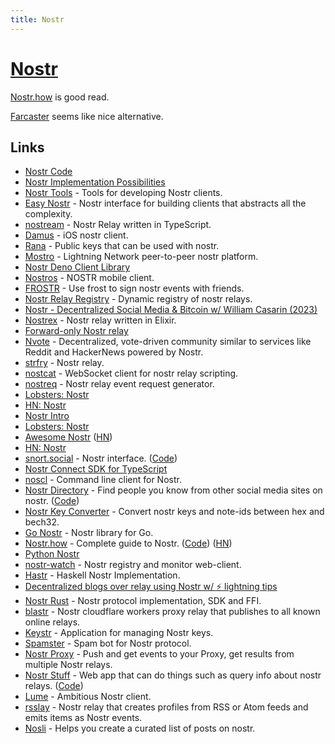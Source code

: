 ```yaml
---
title: Nostr
---
```


# [Nostr](https://nostr.com/)

[Nostr.how](https://nostr-how.vercel.app/) is good read.

[Farcaster](farcaster.md) seems like nice alternative.

## Links

- [Nostr Code](https://github.com/fiatjaf/nostr)
- [Nostr Implementation Possibilities](https://github.com/nostr-protocol/nips)
- [Nostr Tools](https://github.com/fiatjaf/nostr-tools) - Tools for developing Nostr clients.
- [Easy Nostr](https://github.com/fiatjaf/easy-nostr) - Nostr interface for building clients that abstracts all the complexity.
- [nostream](https://github.com/Cameri/nostream) - Nostr Relay written in TypeScript.
- [Damus](https://github.com/damus-io/damus) - iOS nostr client.
- [Rana](https://github.com/grunch/rana) - Public keys that can be used with nostr.
- [Mostro](https://github.com/MostroP2P/mostro) - Lightning Network peer-to-peer nostr platform.
- [Nostr Deno Client Library](https://github.com/KiPSOFT/nostr-deno)
- [Nostros](https://github.com/KoalaSat/nostros) - NOSTR mobile client.
- [FROSTR](https://github.com/nickfarrow/frostr) - Use frost to sign nostr events with friends.
- [Nostr Relay Registry](https://github.com/fiatjaf/nostr-relay-registry) - Dynamic registry of nostr relays.
- [Nostr - Decentralized Social Media & Bitcoin w/ William Casarin (2023)](https://www.theinvestorspodcast.com/bitcoin-fundamentals/nostr-decentralized-social-media-william-casarin/)
- [Nostrex](https://github.com/RiverFinancial/nostrex) - Nostr relay written in Elixir.
- [Forward-only Nostr relay](https://github.com/phyro/fo-relay)
- [Nvote](https://github.com/rdbell/nvote) - Decentralized, vote-driven community similar to services like Reddit and HackerNews powered by Nostr.
- [strfry](https://github.com/hoytech/strfry) - Nostr relay.
- [nostcat](https://github.com/blakejakopovic/nostcat) - WebSocket client for nostr relay scripting.
- [nostreq](https://github.com/blakejakopovic/nostreq) - Nostr relay event request generator.
- [Lobsters: Nostr](https://lobste.rs/s/bxguql/nostr_notes_other_stuff_transmitted_by)
- [HN: Nostr](https://news.ycombinator.com/item?id=29749061)
- [Nostr Intro](https://wiki.wellorder.net/post/nostr-intro/)
- [Lobsters: Nostr](https://lobste.rs/s/mv74ka/nostr_introduction)
- [Awesome Nostr](https://github.com/aljazceru/awesome-nostr) ([HN](https://news.ycombinator.com/item?id=34526562))
- [HN: Nostr](https://news.ycombinator.com/item?id=33746360)
- [snort.social](https://snort.social/) - Nostr interface. ([Code](https://github.com/v0l/snort))
- [Nostr Connect SDK for TypeScript](https://github.com/nostr-connect/connect)
- [noscl](https://github.com/fiatjaf/noscl) - Command line client for Nostr.
- [Nostr Directory](https://nostr.directory/) - Find people you know from other social media sites on nostr. ([Code](https://github.com/pseudozach/nostr.directory))
- [Nostr Key Converter](https://github.com/rot13maxi/key-convertr) - Convert nostr keys and note-ids between hex and bech32.
- [Go Nostr](https://github.com/nbd-wtf/go-nostr) - Nostr library for Go.
- [Nostr.how](https://nostr-how.vercel.app/) - Complete guide to Nostr. ([Code](https://github.com/erskingardner/nostr-how)) ([HN](https://news.ycombinator.com/item?id=34656925))
- [Python Nostr](https://github.com/jeffthibault/python-nostr)
- [nostr-watch](https://github.com/dskvr/nostr-watch) - Nostr registry and monitor web-client.
- [Hastr](https://github.com/konn/hastr) - Haskell Nostr Implementation.
- [Decentralized blogs over relay using Nostr w/ ⚡ lightning tips](https://github.com/nodetec/blogstack)
- [Nostr Rust](https://github.com/rust-nostr/nostr) - Nostr protocol implementation, SDK and FFI.
- [blastr](https://github.com/MutinyWallet/blastr) - Nostr cloudflare workers proxy relay that publishes to all known online relays.
- [Keystr](https://github.com/keystr/keystr-rs) - Application for managing Nostr keys.
- [Spamster](https://github.com/gourcetools/spamster) - Spam bot for Nostr protocol.
- [Nostr Proxy](https://github.com/Dolu89/nostr-proxy) - Push and get events to your Proxy, get results from multiple Nostr relays.
- [Nostr Stuff](https://nostrstuff.com/) - Web app that can do things such as query info about nostr relays. ([Code](https://github.com/SamSamskies/nostrstuff))
- [Lume](https://github.com/reyamir/lume-desktop) - Ambitious Nostr client.
- [rsslay](https://github.com/piraces/rsslay) - Nostr relay that creates profiles from RSS or Atom feeds and emits items as Nostr events.
- [Nosli](https://github.com/akiomik/nosli) - Helps you create a curated list of posts on nostr.
